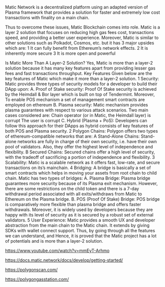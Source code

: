 Matic Network is a decentralized platform using an adapted version of Plasma framework that provides a solution for faster and extremely low cost transactions with finality on a main chain.

Thus to overcome these issues, Matic Blockchain comes into role. Matic is a layer 2 solution that focuses on reducing high gas fees cost, transactions speed, and providing a better user experience. Moreover, Matic is similar to other solutions such as Polkadot, Cosmos, etc. but it has 3 major upsides which are:
1 It can fully benefit from Ethereum’s network effects.
2 It is inherently more secure
3 It is more open and powerful

Is Matic More Than A Layer-2 Solution?
Yes, Matic is more than a layer-2 solution because it has many key features apart from providing lesser gas fees and fast transactions throughput.
Key Features
Given below are the key features of Matic which make it more than a layer-2 solution.
1 Security: Matic provides three types of security models for a developer to build their DApp upon:
A. Proof of Stake security: Proof Of Stake security is achieved by the Heimdall & Bor layer which is built on top of Tendermint. Moreover, To enable POS mechanism a set of management smart contracts are employed on ethereum
B. Plasma security: Matic mechanism provides plasma guarantees with respect to various attack scenarios. Two main cases considered are:
Chain operator (or in Matic, the Heimdall layer) is corrupt
The user is corrupt
C. Hybrid (Plasma + PoS): Developers can follow this approach for their DApps as hybrid consists of key features of both POS and Plasma security.
2 Polygon Chains: Polygon offers two types of ethereum-compatible networks that are:
A Stand-Alone Chains: Stand-alone networks are fully in charge of their own security, i.e. have their own pool of validators. Also, they offer the highest level of independence and flexibility.
B Secured Chains: Secured chains offer a high level of security, with the tradeoff of sacrificing a portion of independence and flexibility.
3 Scalability: Matic is a scalable network as it offers fast, low-rate, and secure transactions on its’s mainchain.
4 Bridging: A bridge is basically a set of smart contracts which helps in moving your assets from root chain to child chain. Matic has two types of bridges:
A. Plasma Bridge: Plasma bridge guarantees more security because of its Plasma exit mechanism. However, there are some restrictions on the child token and there is a 7-day withdrawal period associated with all exits/withdraws from Matic to Ethereum on the Plasma bridge.
B. POS (Proof Of Stake) Bridge: POS bridge is comparatively more flexible than plasma bridge and offers faster withdrawals. Moreover, it is widely used by developers because they are happy with its level of security as it is secured by a robust set of external validators.
5 User Experience: Matic provides a smooth UX and developer abstraction from the main chain to the Matic chain. It extends by giving SDKs with wallet connect support.
Thus, by going through all the features we can understand, and Hence, it is proved that the Matic project has a lot of potentials and is more than a layer-2 solution.


https://www.youtube.com/watch?v=mmEyT-Arhmo

https://docs.matic.network/docs/develop/getting-started/

https://polygonscan.com/

https://polygongasstation.com/
